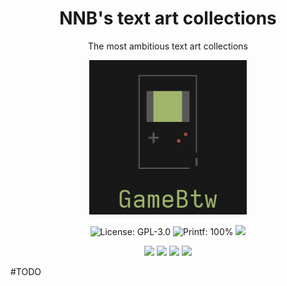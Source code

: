 <h1 align="center">NNB's text art collections</h1>
<p align="center">The most ambitious text art collections</p>
<p align="center"><img width="50%" src="image/logo.png"></p>
<p align="center"><img src="https://img.shields.io/github/license/NNBnh/nnbs-text-art?labelColor=181818&color=585858&style=for-the-badge" alt="License: GPL-3.0"> <img src="https://img.shields.io/badge/printf-100.0%25-%23F75341.svg?labelColor=181818&color=585858&style=for-the-badge&logo=gnu-bash&logoColor=FFFFFF" alt="Printf: 100%"> <img src="https://img.shields.io/github/last-commit/NNBnh/nnbs-text-art?labelColor=181818&color=585858&style=for-the-badge">
<p align="center"><img src="https://img.shields.io/github/watchers/NNBnh/dots?labelColor=181818&color=585858&style=flat-square"> <img src="https://img.shields.io/github/stars/NNBnh/dots?labelColor=181818&color=585858&style=flat-square"> <img src="https://img.shields.io/github/forks/NNBnh/dots?labelColor=181818&color=585858&style=flat-square"> <img src="https://img.shields.io/github/issues/NNBnh/dots?labelColor=181818&color=585858&style=flat-square">

\#TODO
